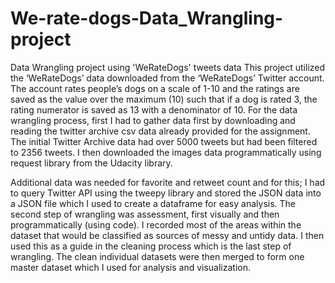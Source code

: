 # We-rate-dogs-Data_Wrangling-project
Data Wrangling project using 'WeRateDogs' tweets data
This project utilized the ‘WeRateDogs’ data downloaded from the ‘WeRateDogs’ Twitter account. The account rates people’s dogs on a scale of 1-10 and the ratings are saved as the value over the maximum (10) such that if a dog is rated 3, the rating numerator is saved as 13 with a denominator of 10. 
For the data wrangling process, first I had to gather data first by downloading and reading the twitter archive csv data already provided for the assignment. The initial Twitter Archive data had over 5000 tweets but had been filtered to 2356 tweets. I then downloaded the images data programmatically using request library from the Udacity library. 

Additional data was needed for favorite and retweet count and for this; I had to query Twitter API using the tweepy library and stored the JSON data into a JSON file which I used to create a dataframe for easy analysis. 
The second step of wrangling was assessment, first visually and then programmatically (using code). I recorded most of the areas within the dataset that would be classified as sources of messy and untidy data. I then used this as a guide in the cleaning process which is the last step of wrangling. The clean individual datasets were then merged to form one master dataset which I used for analysis and visualization. 
